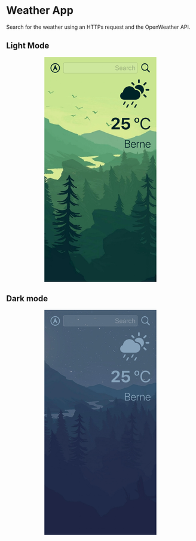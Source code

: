 #  Weather App
Search for the weather using an HTTPs request and the OpenWeather API.

## Light Mode
<p align="center">
  <img width="300" height="auto" src="screenShot2.jpeg">
</p>

## Dark mode
<p align="center">
  <img width="300" height="auto" src="screenShot1.jpeg">
</p>
